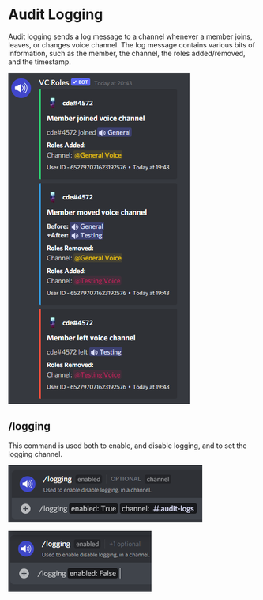 # Audit Logging

Audit logging sends a log message to a channel whenever a member joins, leaves, or changes voice channel. The log message contains various bits of information, such as the member, the channel, the roles added/removed, and the timestamp.

![Example Audit logs](<../../.gitbook/assets/image (93).png>)

## /logging

This command is used both to enable, and disable logging, and to set the logging channel.

![logging command](<../../.gitbook/assets/image (16).png>)

![logging command](<../../.gitbook/assets/image (38).png>)
